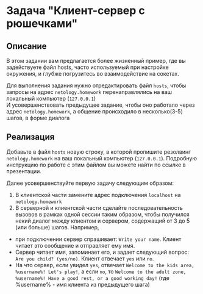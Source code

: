 # Задача "Клиент-сервер с рюшечками"

## Описание
В этом задании вам предлагается более жизненный пример, где вы задействуете файл hosts, часто используемый при настройке окружения, и глубже погрузитесь во взаимодействие на сокетах.

Для выполнения задания нужно отредактировать файл `hosts`, чтобы запросы на адрес `netology.homework` перенаправлялись на ваш локальный компьютер (`127.0.0.1`)  
И усовершенствовать предыдущее задание, чтобы оно работало через адрес `netology.homework`, а общение происходило в несколько(3-5) шагов, в форме диалога  

## Реализация
Добавьте в файл `hosts` новую строку, в которой пропишите резолвинг `netology.homework` на ваш локальный компьютер (`127.0.0.1`). Подробную инструкцию по работе с этим файлом вы можете найти по ссылке в презентации.  

Далее усовершенствуйте первую задачу следующим образом:
1. В клиентской части замените адрес подключения `localhost` на `netology.homework`
2. В серверной и клиентской части сделайте последовательность вызовов в рамках одной сессии таким образом, чтобы получился некий диалог между клиентом и сервером, содержащий от 3 до 5 (или больше) шагов. Например,   
- при подключении сервер спрашивает: `Write your name`. Клиент читает это сообщение и отправляет ему имя.   
- Сервер читает имя, запоминает его, и задает следующий вопрос: `Are you child? (yes/no)`. Клиент отвечает `yes` или `no`.   
- На что сервер, если увидел `yes`, отвечает `Welcome to the kids area, %username%! Let's play!`, а если `no`, то `Welcome to the adult zone, %username%! Have a good rest, or a good working day!` (где %username% - имя клиента из предыдущего шага)